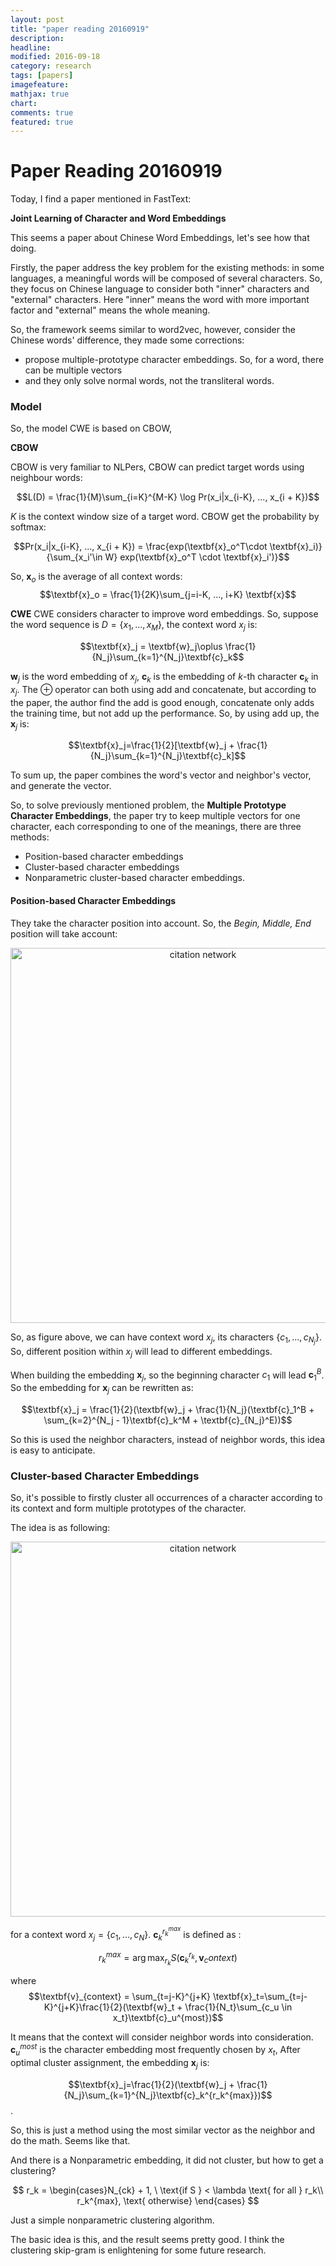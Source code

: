 ```yaml
---
layout: post
title: "paper reading 20160919"
description: 
headline: 
modified: 2016-09-18
category: research
tags: [papers]
imagefeature: 
mathjax: true
chart: 
comments: true
featured: true
---
```


# Paper Reading 20160919

Today, I find a paper mentioned in FastText:

**Joint Learning of Character and Word Embeddings**

This seems a paper about Chinese Word Embeddings, let's see how that doing. 

Firstly, the paper address the key problem for the existing methods: in some languages, a meaningful words will be composed of several characters. So, they focus on Chinese language to consider both "inner" characters and "external" characters. Here "inner" means the word with more important factor and "external" means the whole meaning. 

So, the framework seems similar to word2vec, however, consider the Chinese words' difference, they made some corrections:

 - propose multiple-prototype character embeddings. So, for a word, there can be multiple vectors
 - and they only solve normal words, not the transliteral words. 

### Model
So, the model CWE is based on CBOW, 

**CBOW**

CBOW is very familiar to NLPers, CBOW can predict target words using neighbour words:

$$L(D) = \frac{1}{M}\sum_{i=K}^{M-K} \log Pr(x_i|x_{i-K}, ..., x_{i + K})$$

$K$ is the context window size of a target word. CBOW get the probability by softmax: 

$$Pr(x_i|x_{i-K}, ..., x_{i + K}) = \frac{exp(\textbf{x}_o^T\cdot \textbf{x}_i)}{\sum_{x_i'\in W} exp(\textbf{x}_o^T \cdot \textbf{x}_i')}$$
 
So, $\textbf{x}_o$ is the average of all context words:
$$\textbf{x}_o = \frac{1}{2K}\sum_{j=i-K, ..., i+K} \textbf{x}$$

**CWE**
CWE considers character to improve word embeddings. So, suppose the word sequence is $D = \{x_1, ..., x_M\}$, the context word $x_j$ is:

$$\textbf{x}_j = \textbf{w}_j\oplus \frac{1}{N_j}\sum_{k=1}^{N_j}\textbf{c}_k$$

$\textbf{w}_j$ is the word embedding of $x_j$, $\textbf{c}_k$ is the embedding of $k$-th character $\textbf{c}_k$ in $x_j$. The $\oplus$ operator can both using add and concatenate, but according to the paper, the author find the add is good enough, concatenate only adds the training time, but not add up the performance. So, by using add up, the $\textbf{x}_j$ is:

$$\textbf{x}_j=\frac{1}{2}[\textbf{w}_j + \frac{1}{N_j}\sum_{k=1}^{N_j}\textbf{c}_k]$$

To sum up, the paper combines the word's vector and neighbor's vector, and generate the vector. 

So, to solve previously mentioned problem, the **Multiple Prototype Character Embeddings**, the paper try to keep multiple vectors for one character, each corresponding to one of the meanings, there are three methods: 

 - Position-based character embeddings
 - Cluster-based character embeddings
 - Nonparametric cluster-based character embeddings. 

#### Position-based Character Embeddings

They take the character position into account. So, the *Begin, Middle, End* position will take account: 

<center>
<img src="http://115.159.189.52/files/201609/CWE_pos.png" width="600" alt="citation network"/>
</center>

So, as figure above, we can have context word $x_j$, its characters $\{c_1, ..., c_{N_j}\}$. So, different position within $x_j$ will lead to different embeddings. 

When building the embedding $\textbf{x}_j$, so the beginning character $c_1$ will lead $\textbf{c}_1^B$. So the embedding for $\textbf{x}_j$ can be rewritten as:

$$\textbf{x}_j = \frac{1}{2}(\textbf{w}_j + \frac{1}{N_j}(\textbf{c}_1^B + \sum_{k=2}^{N_j - 1}\textbf{c}_k^M + \textbf{c}_{N_j}^E))$$

So this is used the neighbor characters, instead of neighbor words, this idea is easy to anticipate. 

### Cluster-based Character Embeddings

So, it's possible to firstly cluster all occurrences of a character according to its context and form multiple prototypes of the character. 

The idea is as following:

<center>
<img src="http://115.159.189.52/files/201609/CWE_cluster.png" width="600" alt="citation network"/>
</center>

for a context word $x_j = \{c_1, ..., c_N\}$. $\textbf{c}_k^{r_k^{max}}$ is defined as :

$$r_k^{max} = \arg \max_{r_k} S(\textbf{c}_k^{r_k}, \textbf{v}_context)$$

where$$\textbf{v}_{context} = \sum_{t=j-K}^{j+K} \textbf{x}_t=\sum_{t=j-K}^{j+K}\frac{1}{2}(\textbf{w}_t + \frac{1}{N_t}\sum_{c_u \in x_t}\textbf{c}_u^{most})$$

It means that the context will consider neighbor words into consideration. $\textbf{c}_u^{most}$ is the character embedding most frequently chosen by $x_t$, After optimal cluster assignment, the embedding $\textbf{x}_j$ is:

$$\textbf{x}_j=\frac{1}{2}(\textbf{w}_j + \frac{1}{N_j}\sum_{k=1}^{N_j}\textbf{c}_k^{r_k^{max}})$$. 

So, this is just a method using the most similar vector as the neighbor and do the math. Seems like that. 

And there is a Nonparametric embedding, it did not cluster, but how to get a clustering? 

$$
r_k = 
\begin{cases}N_{ck} + 1, \ \text{if S } < \lambda \text{ for all } r_k\\
r_k^{max}, \text{     otherwise}
\end{cases}
$$

Just a simple nonparametric clustering algorithm. 

The basic idea is this, and the result seems pretty good. I think the clustering skip-gram is enlightening for some future research. 